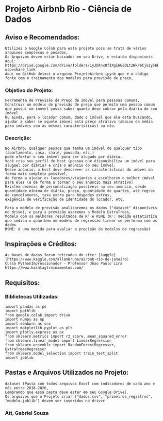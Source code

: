 # Projeto Airbnb Rio - Ciência de Dados


## Aviso e Recomendados:
	Utilizei o Google Colab para este projeto pois se trata de vários arquivos complexos e pesados,
	Os Arquivos devem estar baixados em seu Drive, e estarão disponíveis aqui: https://drive.google.com/drive/folders/1yJDXnx8fIXgi6GZQLtZHkF6Cjozy56R9?usp=share_link
	Aqui no GitHub deixei o arquivo ProjetoAirbnb.ipynb que é o código fonte com o treinamento dos modelos para previsão de preço,
	

### Objetivo do Projeto:
	Ferramenta de Previsão de Preço de Imóvel para pessoas comuns,
	Construir um modelo de previsão de preço que permita uma pessoa comum
	que possui um imóvel possa saber quanto deve cobrar pela diária do seu imóvel.
	Ou ainda, para o locador comum, dado o imóvel que ele está buscando, ajudar a saber se aquele imóvel está preço atrativo (abaixo da média para imóveis com as mesmas características) ou não.

### Descrição:
	No Airbnb, qualquer pessoa que tenha um imóvel de qualquer tipo (apartamento, casa, chalé, pousada, etc.)
	pode ofertar o seu imóvel para ser alugado por diária.
	Você cria seu perfil de host (pessoa que disponibiliza um imóvel para aluguel por diária) e cria o anúncio do seu imóvel.
	Nesse anúncio, o host deve descrever as características do imóvel da forma mais completa possível,
	de forma a ajudar os locadores/viajantes a escolherem o melhor imóvel para eles (e de forma a tornar o seu anúncio mais atrativo)
	Existem dezenas de personalização possíveis no seu anúncio, desde quantidade mínima de diária, preço, quantidade de quartes, até regras de cancelamento, taxa extra para hóspedes extras,
	exigência de verificação de identidade do locador, etc.

	Para o modelo de previsão analisaremos os dados ("dataset" disponíveis no drive), e para a previsão usaremos o Modelo ExtraTrees,
	Modelo com os melhores resultados de R² e RSME (R²: medida estatística que indica o quão bem um modelo de regressão linear se performa com os dados
	RSME: é uma medida para avaliar a precisão de modelos de regressão)


## Inspirações e Créditos:
	As bases de dados foram retiradas do site: [kaggle](https://www.kaggle.com/allanbruno/airbnb-rio-de-janeiro)
	Curso PythonImpressionador - Professor Jõao Paulo Lira
	https://www.hashtagtreinamentos.com/


## Requisitos:
### Bibliotecas Utilizadas:
	import pandas as pd
	import pathlib
	from google.colab import drive
	import numpy as np
	import seaborn as sns
	import matplotlib.pyplot as plt
	import plotly.express as px
	from sklearn.metrics import r2_score, mean_squared_error
	from sklearn.linear_model import LinearRegression
	from sklearn.ensemble import RandomForestRegressor, ExtraTreesRegressor
	from sklearn.model_selection import train_test_split
	import joblib


## Pastas e Arquivos Utilizados no Projeto:
	dataset (Pasta com todos arquivos Excel com indicadores de cada ano e mês entre 2018-2020,
	Lembrando que essa pasta deve estar em seu Google Drive).
	Os arquivos que o Projeto criar ("dados.csv", "primeiros_registros", "modelo.joblib") devem ser inseridos no driver
	

### Att, Gabriel Souza